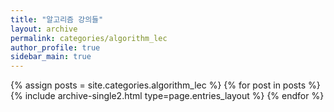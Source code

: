 ```yaml
---
title: "알고리즘 강의들"
layout: archive
permalink: categories/algorithm_lec
author_profile: true
sidebar_main: true
---
```



{% assign posts = site.categories.algorithm_lec %}
{% for post in posts %} {% include archive-single2.html type=page.entries_layout %} {% endfor %}